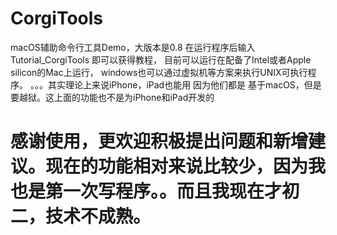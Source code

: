 # CorgiTools
macOS辅助命令行工具Demo，大版本是0.8
在运行程序后输入 Tutorial_CorgiTools 即可以获得教程，
目前可以运行在配备了Intel或者Apple silicon的Mac上运行， windows也可以通过虚拟机等方案来执行UNIX可执行程序。
。。。其实理论上来说iPhone，iPad也能用 因为他们都是 基于macOS，但是要越狱。这上面的功能也不是为iPhone和iPad开发的
# 感谢使用，更欢迎积极提出问题和新增建议。现在的功能相对来说比较少，因为我也是第一次写程序。。而且我现在才初二，技术不成熟。
